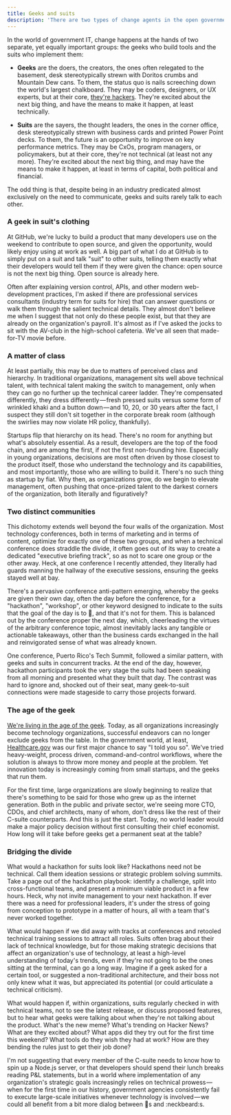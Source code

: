 ```yaml
---
title: Geeks and suits
description: 'There are two types of change agents in the open government/data/source community: geeks and suits, but despite being in an industry built almost exclusively on communications, they never talk to each other'
---
```


In the world of government IT, change happens at the hands of two separate, yet equally important groups: the geeks who build tools and the suits who implement them:

* **Geeks** are the doers, the creators, the ones often relegated to the basement, desk stereotypically strewn with Doritos crumbs and Mountain Dew cans. To them, the status quo is nails screeching down the world's largest chalkboard. They may be coders, designers, or UX experts, but at their core, [they're hackers](https://ben.balter.com/2013/02/04/what-is-a-hacker/). They're excited about the next big thing, and have the means to make it happen, at least technically.

* **Suits** are the sayers, the thought leaders, the ones in the corner office, desk stereotypically strewn with business cards and printed Power Point decks. To them, the future is an opportunity to improve on key performance metrics. They may be CxOs, program managers, or policymakers, but at their core, they're not technical (at least not any more). They're excited about the next big thing, and may have the means to make it happen, at least in terms of capital, both political and financial.

The odd thing is that, despite being in an industry predicated almost exclusively on the need to communicate, geeks and suits rarely talk to each other.

### A geek in suit's clothing

At GitHub, we're lucky to build a product that many developers use on the weekend to contribute to open source, and given the opportunity, would likely enjoy using at work as well. A big part of what I do at GitHub is to simply put on a suit and talk "suit" to other suits, telling them exactly what their developers would tell them if they were given the chance: open source is not the next big thing. Open source is already here.

Often after explaining version control, APIs, and other modern web-development practices, I'm asked if there are professional services consultants (industry term for suits for hire) that can answer questions or walk them through the salient technical details. They almost don't believe me when I suggest that not only do these people exist, but that they are already on the organization's payroll. It's almost as if I've asked the jocks to sit with the AV-club in the high-school cafeteria. We've all seen that made-for-TV movie before.

### A matter of class

At least partially, this may be due to matters of perceived class and hierarchy. In traditional organizations, management sits well above technical talent, with technical talent making the switch to management, only when they can go no further up the technical career ladder. They're compensated differently, they dress differently — fresh pressed suits versus some form of wrinkled khaki and a button down — and 10, 20, or 30 years after the fact, I suspect they still don't sit together in the corporate break room (although the swirlies may now violate HR policy, thankfully).

Startups flip that hierarchy on its head. There's no room for anything but what's absolutely essential. As a result, developers are the top of the food chain, and are among the first, if not the first non-founding hire. Especially in young organizations, decisions are most often driven by those closest to the product itself, those who understand the technology and its capabilities, and most importantly, those who are willing to build it. There's no such thing as startup by fiat. Why then, as organizations grow, do we begin to elevate management, often pushing that once-prized talent to the darkest corners of the organization, both literally and figuratively?

### Two distinct communities

This dichotomy extends well beyond the four walls of the organization. Most technology conferences, both in terms of marketing and in terms of content, optimize for exactly one of these two groups, and when a technical conference does straddle the divide, it often goes out of its way to create a dedicated "executive briefing track", so as not to scare one group or the other away. Heck, at one conference I recently attended, they literally had guards manning the hallway of the executive sessions, ensuring the geeks stayed well at bay.

There's a pervasive conference anti-pattern emerging, whereby the geeks are given their own day, often the day before the conference, for a "hackathon", "workshop", or other keyword designed to indicate to the suits that the goal of the day is to :ship:, and that it's not for them. This is balanced out by the conference proper the next day, which, cheerleading the virtues of the arbitrary conference topic, almost inevitably lacks any tangible or actionable takeaways, other than the business cards exchanged in the hall and reinvigorated sense of what was already known.

One conference, Puerto Rico's Tech Summit, followed a similar pattern, with geeks and suits in concurrent tracks. At the end of the day, however, hackathon participants took the very stage the suits had been speaking from all morning and presented what they built that day. The contrast was hard to ignore and, shocked out of their seat, many geek-to-suit connections were made stageside to carry those projects forward.

### The age of the geek

[We're living in the age of the geek](https://www.youtube.com/watch?v=5Ht5n_ketYQ). Today, as all organizations increasingly become technology organizations, successful endeavors can no longer exclude geeks from the table. In the government world, at least, [Healthcare.gov](https://www.healthcare.gov) was our first major chance to say "I told you so". We've tried heavy-weight, process driven, command-and-control workflows, where the solution is always to throw more money and people at the problem. Yet innovation today is increasingly coming from small startups, and the geeks that run them.

For the first time, large organizations are slowly beginning to realize that there's something to be said for those who grew up as the internet generation. Both in the public and private sector, we're seeing more CTO, CDOs, and chief architects, many of whom, don't dress like the rest of their C-suite counterparts. And this is just the start. Today, no world leader would make a major policy decision without first consulting their chief economist. How long will it take before geeks get a permanent seat at the table?

### Bridging the divide

What would a hackathon for suits look like? Hackathons need not be technical. Call them ideation sessions or strategic problem solving summits. Take a page out of the hackathon playbook: identify a challenge, split into cross-functional teams, and present a minimum viable product in a few hours. Heck, why not invite management to your next hackathon. If ever there was a need for professional leaders, it's under the stress of going from conception to prototype in a matter of hours, all with a team that's never worked together.

What would happen if we did away with tracks at conferences and retooled technical training sessions to attract all roles. Suits often brag about their lack of technical knowledge, but for those making strategic decisions that affect an organization's use of technology, at least a high-level understanding of today's trends, even if they're not going to be the ones sitting at the terminal, can go a long way. Imagine if a geek asked for a certain tool, or suggested a non-traditional architecture, and their boss not only knew what it was, but appreciated its potential (or could articulate a technical criticism).

What would happen if, within organizations, suits regularly checked in with technical teams, not to see the latest release, or discuss proposed features, but to hear what geeks were talking about when they're not talking about the product. What's the new meme? What's trending on Hacker News? What are they excited about? What apps did they try out for the first time this weekend? What tools do they wish they had at work? How are they bending the rules just to get their job done?

I'm not suggesting that every member of the C-suite needs to know how to spin up a Node.js server, or that developers should spend their lunch breaks reading P&L statements, but in a world where implementation of any organization's strategic goals increasingly relies on technical prowess — when for the first time in our history, government agencies consistently fail to execute large-scale initiatives whenever technology is involved — we could all benefit from a bit more dialog between :necktie:s and :neckbeard:s.
